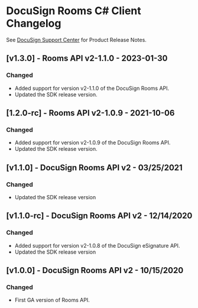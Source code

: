 # DocuSign Rooms C# Client Changelog
See [DocuSign Support Center](https://support.docusign.com/en/releasenotes/) for Product Release Notes.

## [v1.3.0] - Rooms API v2-1.1.0 - 2023-01-30
### Changed
- Added support for version v2-1.1.0 of the DocuSign Rooms API.
- Updated the SDK release version.

## [1.2.0-rc] - Rooms API v2-1.0.9 - 2021-10-06
### Changed
- Added support for version v2-1.0.9 of the DocuSign Rooms API.
- Updated the SDK release version.


## [v1.1.0] - DocuSign Rooms API v2 - 03/25/2021
### Changed
- Updated the SDK release version

## [v1.1.0-rc] - DocuSign Rooms API v2 - 12/14/2020
### Changed
- Added support for version v2-1.0.8 of the DocuSign eSignature API.
- Updated the SDK release version

## [v1.0.0] - DocuSign Rooms API v2 - 10/15/2020
### Changed
- First GA version of Rooms API.
